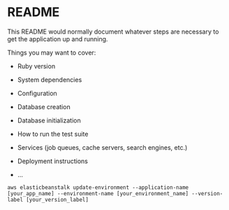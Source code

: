 # README

This README would normally document whatever steps are necessary to get the
application up and running.

Things you may want to cover:

* Ruby version

* System dependencies

* Configuration

* Database creation

* Database initialization

* How to run the test suite

* Services (job queues, cache servers, search engines, etc.)

* Deployment instructions

* ...

```
aws elasticbeanstalk update-environment --application-name [your_app_name] --environment-name [your_environment_name] --version-label [your_version_label]
```
